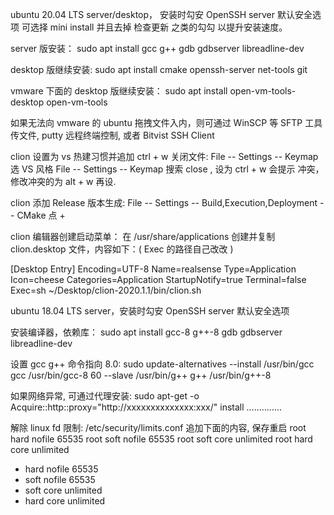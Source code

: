 ubuntu 20.04 LTS server/desktop， 安装时勾安 OpenSSH server 默认安全选项
可选择 mini install 并且去掉 检查更新 之类的勾勾 以提升安装速度。

server 版安装：
sudo apt install gcc g++ gdb gdbserver libreadline-dev

desktop 版继续安装:
sudo apt install cmake openssh-server net-tools git

vmware 下面的 desktop 版继续安装：
sudo apt install open-vm-tools-desktop open-vm-tools

如果无法向 vmware 的 ubuntu 拖拽文件入内，则可通过 WinSCP 等 SFTP 工具传文件, putty 远程终端控制, 或者 Bitvist SSH Client




clion 设置为 vs 热建习惯并追加 ctrl + w 关闭文件:
File -- Settings -- Keymap 选 VS 风格
File -- Settings -- Keymap 搜索 close , 设为 ctrl + w 会提示 冲突， 修改冲突的为 alt + w 再设.


clion 添加 Release 版本生成:
File -- Settings -- Build,Execution,Deployment -- CMake 点 +


clion 编辑器创建启动菜单：
在 /usr/share/applications 创建并复制 clion.desktop 文件，内容如下：( Exec 的路径自己改改 )

[Desktop Entry]
Encoding=UTF-8
Name=realsense
Type=Application
Icon=cheese
Categories=Application
StartupNotify=true
Terminal=false
Exec=sh ~/Desktop/clion-2020.1.1/bin/clion.sh











ubuntu 18.04 LTS server，安装时勾安 OpenSSH server 默认安全选项

安装编译器，依赖库：
sudo apt install gcc-8 g++-8 gdb gdbserver libreadline-dev

设置 gcc g++ 命令指向 8.0:
sudo update-alternatives --install /usr/bin/gcc gcc /usr/bin/gcc-8 60 --slave /usr/bin/g++ g++ /usr/bin/g++-8









如果网络异常, 可通过代理安装:
sudo apt-get -o Acquire::http::proxy="http://xxxxxxxxxxxxxx:xxx/" install ..............








解除 linux fd 限制: /etc/security/limits.conf 追加下面的内容, 保存重启
root hard nofile 65535
root soft nofile 65535
root soft core unlimited
root hard core unlimited
* hard nofile 65535
* soft nofile 65535
* soft core unlimited
* hard core unlimited
